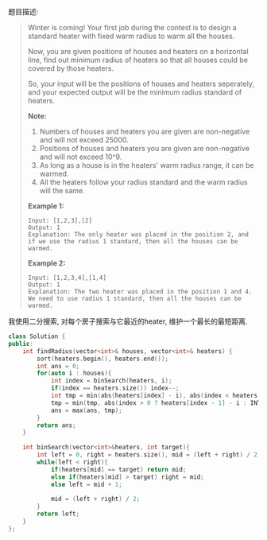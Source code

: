 题目描述:

> Winter is coming! Your first job during the contest is to design a standard heater with fixed warm radius to warm all the houses.
>
> Now, you are given positions of houses and heaters on a horizontal line, find out minimum radius of heaters so that all houses could be covered by those heaters.
>
> So, your input will be the positions of houses and heaters seperately, and your expected output will be the minimum radius standard of heaters.
>
> **Note:**
>
> 1. Numbers of houses and heaters you are given are non-negative and will not exceed 25000.
> 2. Positions of houses and heaters you are given are non-negative and will not exceed 10^9.
> 3. As long as a house is in the heaters' warm radius range, it can be warmed.
> 4. All the heaters follow your radius standard and the warm radius will the same.
>
> **Example 1:**
>
> ```
> Input: [1,2,3],[2]
> Output: 1
> Explanation: The only heater was placed in the position 2, and if we use the radius 1 standard, then all the houses can be warmed.
>
> ```
>
> **Example 2:**
>
> ```
> Input: [1,2,3,4],[1,4]
> Output: 1
> Explanation: The two heater was placed in the position 1 and 4. We need to use radius 1 standard, then all the houses can be warmed.
> ```

我使用二分搜索, 对每个房子搜索与它最近的heater, 维护一个最长的最短距离.

```c++
class Solution {
public:
    int findRadius(vector<int>& houses, vector<int>& heaters) {
        sort(heaters.begin(), heaters.end());
        int ans = 0;
        for(auto i : houses){
            int index = binSearch(heaters, i);
            if(index == heaters.size()) index--;
            int tmp = min(abs(heaters[index] - i), abs(index < heaters.size() - 1 ? heaters[index + 1] - i : INT_MAX));
            tmp = min(tmp, abs(index > 0 ? heaters[index - 1] - i : INT_MAX));
            ans = max(ans, tmp);
        }
        return ans;
    }
    
    int binSearch(vector<int>&heaters, int target){
        int left = 0, right = heaters.size(), mid = (left + right) / 2;
        while(left < right){
            if(heaters[mid] == target) return mid;
            else if(heaters[mid] > target) right = mid;
            else left = mid + 1;
            
            mid = (left + right) / 2;
        }
        return left;
    }
};
```


